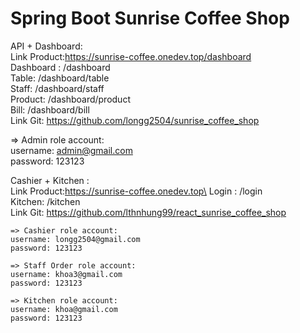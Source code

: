 
# Spring Boot Sunrise Coffee Shop


API + Dashboard:\
Link Product:https://sunrise-coffee.onedev.top/dashboard \
Dashboard : /dashboard\
Table: /dashboard/table\
Staff: /dashboard/staff\
Product: /dashboard/product\
Bill: /dashboard/bill\
Link Git: https://github.com/longg2504/sunrise_coffee_shop

   => Admin role account:\
      username: admin@gmail.com\
      password: 123123
  
Cashier + Kitchen :\
Link Product:https://sunrise-coffee.onedev.top\
Login : /login\
Kitchen: /kitchen \
Link Git: https://github.com/lthnhung99/react_sunrise_coffee_shop

    => Cashier role account:
    username: longg2504@gmail.com 
    password: 123123
    
    => Staff Order role account:
    username: khoa3@gmail.com
    password: 123123
    
    => Kitchen role account:
    username: khoa@gmail.com
    password: 123123


